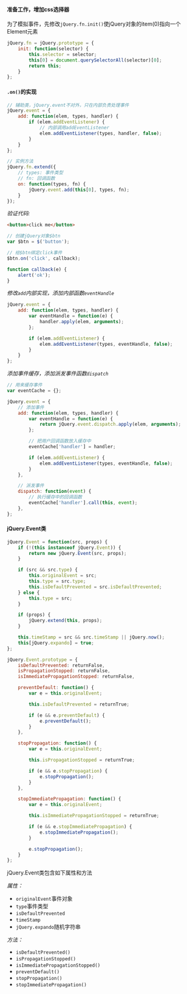 #### 准备工作，增加css选择器

为了模拟事件，先修改`jQuery.fn.init()`使jQuery对象的item(0)指向一个Element元素

```javascript
jQuery.fn = jQuery.prototype = {
    init: function(selector) {
        this.selector = selector;
        this[0] = document.querySelectorAll(selector)[0];
        return this;
    }
};
```
#### `.on()`的实现


```javascript
// 辅助类，jQuery.event不对外，只在内部负责处理事件
jQuery.event = {
    add: function(elem, types, handler) {
        if (elem.addEventListener) {
            // 内部调用addEventListener
            elem.addEventListener(types, handler, false);
        }
    }
};

// 实例方法
jQuery.fn.extend({
    // types: 事件类型
    // fn: 回调函数
    on: function(types, fn) {
        jQuery.event.add(this[0], types, fn);
    }
});
```

*验证代码:*

```html
<button>click me</button>
```

```javascript
// 创建jQuery对象$btn
var $btn = $('button');

// 给$btn绑定click事件
$btn.on('click', callback);

function callback(e) {
    alert('ok');
}
```

*修改`add`内部实现，添加内部函数`eventHandle`*

```javascript
jQuery.event = {
    add: function(elem, types, handler) {
        var eventHandle = function(e) {
            handler.apply(elem, arguments);
        };

        if (elem.addEventListener) {
            elem.addEventListener(types, eventHandle, false);
        }
    }
};
```

*添加事件缓存，添加派发事件函数`dispatch`*

```javascript
// 用来缓存事件
var eventCache = {};

jQuery.event = {
    // 添加事件
    add: function(elem, types, handler) {
        var eventHandle = function(e) {
            return jQuery.event.dispatch.apply(elem, arguments);
        };

        // 把用户回调函数放入缓存中
        eventCache['handler'] = handler;

        if (elem.addEventListener) {
            elem.addEventListener(types, eventHandle, false);
        }
    },

    // 派发事件
    dispatch: function(event) {
        // 执行缓存中的回调函数
        eventCache['handler'].call(this, event);
    },
};
```

#### jQuery.Event类

```javascript
jQuery.Event = function(src, props) {
    if (!(this instanceof jQuery.Event)) {
        return new jQuery.Event(src, props);
    }

    if (src && src.type) {
        this.originalEvent = src;
        this.type = src.type;
        this.isDefaultPrevented = src.isDefaultPrevented;
    } else {
        this.type = src;
    }

    if (props) {
        jQuery.extend(this, props);
    }

    this.timeStamp = src && src.timeStamp || jQuery.now();
    this[jQuery.expando] = true;
};

jQuery.Event.prototype = {
    isDefaultPrevented: returnFalse,
    isPropagationStopped: returnFalse,
    isImmediatePropagationStopped: returnFalse,

    preventDefault: function() {
        var e = this.originalEvent;

        this.isDefaultPrevented = returnTrue;

        if (e && e.preventDefault) {
            e.preventDefault();
        }
    },

    stopPropagation: function() {
        var e = this.originalEvent;

        this.isPropagationStopped = returnTrue;

        if (e && e.stopPropagation) {
            e.stopPropagation();
        }
    },

    stopImmediatePropagation: function() {
        var e = this.originalEvent;

        this.isImmediatePropagationStopped = returnTrue;

        if (e && e.stopImmediatePropagation) {
            e.stopImmediatePropagation();
        }

        e.stopPropagation();
    }
};
```

jQuery.Event类包含如下属性和方法

*属性：*

* `originalEvent`事件对象
* `type`事件类型
* `isDefaultPrevented`
* `timeStamp`
* `jQuery.expando`随机字符串

*方法：*

* `isDefaultPrevented()`
* `isPropagationStopped()`
* `isImmediatePropagationStopped()`
* `preventDefault()`
* `stopPropagation()`
* `stopImmediatePropagation()`

